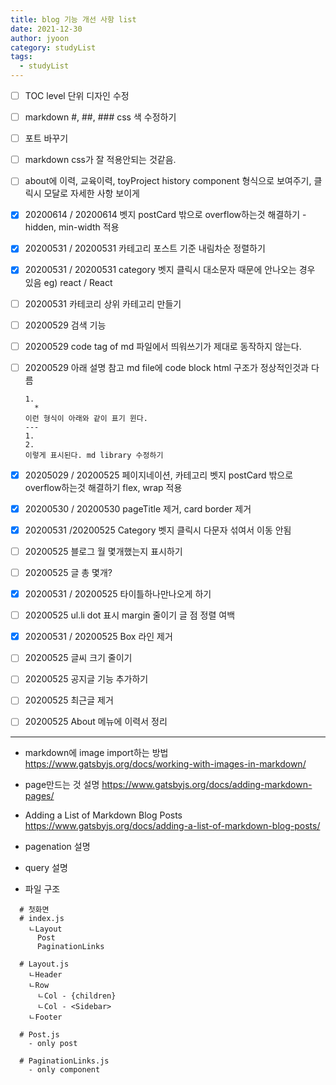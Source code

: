 ```yaml
---
title: blog 기능 개선 사항 list
date: 2021-12-30
author: jyoon
category: studyList
tags:
  - studyList
---
```


- [ ] TOC level 단위 디자인 수정
- [ ] markdown #, ##, ### css 색 수정하기
- [ ] 포트 바꾸기
- [ ] markdown css가 잘 적용안되는 것같음.
- [ ] about에 이력, 교육이력, toyProject history component 형식으로 보여주기, 클릭시 모달로 자세한 사항 보이게
- [x] 20200614 / 20200614 벳지 postCard 밖으로 overflow하는것 해결하기 - hidden, min-width 적용
- [x] 20200531 / 20200531 카테고리 포스트 기준 내림차순 정렬하기
- [x] 20200531 / 20200531 category 벳지 클릭시 대소문자 때문에 안나오는 경우 있음 eg) react / React
- [ ] 20200531 카테코리 상위 카테고리 만들기
- [ ] 20200529 검색 기능
- [ ] 20200529 code tag of md 파일에서 띄워쓰기가 제대로 동작하지 않는다.
- [ ] 20200529 아래 설명 참고 md file에 code block html 구조가 정상적인것과 다름

  ```
  1.
    *
  이런 형식이 아래와 같이 표기 윈다.
  ---
  1.
  2.
  이렇게 표시된다. md library 수정하기
  ```

- [x] 20205029 / 20200525 페이지네이션, 카테고리 벳지 postCard 밖으로 overflow하는것 해결하기 flex, wrap 적용
- [x] 20200530 / 20200530 pageTitle 제거, card border 제거
- [x] 20200531 /20200525 Category 벳지 클릭시 다문자 섞여서 이동 안됨
- [ ] 20200525 블로그 월 몇개했는지 표시하기
- [ ] 20200525 글 총 몇개?
- [x] 20200531 / 20200525 타이틀하나만나오게 하기
- [ ] 20200525 ul.li dot 표시 margin 줄이기 글 점 정렬 여백
- [x] 20200531 / 20200525 Box 라인 제거
- [ ] 20200525 글씨 크기 줄이기
- [ ] 20200525 공지글 기능 추가하기
- [ ] 20200525 최근글 제거
- [ ] 20200525 About 메뉴에 이력서 정리

---

- markdown에 image import하는 방법
<https://www.gatsbyjs.org/docs/working-with-images-in-markdown/>

- page만드는 것 설명
<https://www.gatsbyjs.org/docs/adding-markdown-pages/>

- Adding a List of Markdown Blog Posts
<https://www.gatsbyjs.org/docs/adding-a-list-of-markdown-blog-posts/>

- pagenation 설명
- query 설명

- 파일 구조

```
  # 첫화면
  # index.js
    ㄴLayout
      Post
      PaginationLinks

```

```
  # Layout.js
    ㄴHeader
    ㄴRow
      ㄴCol - {children}
      ㄴCol - <Sidebar>
    ㄴFooter

  # Post.js
    - only post 

  # PaginationLinks.js
    - only component
```
